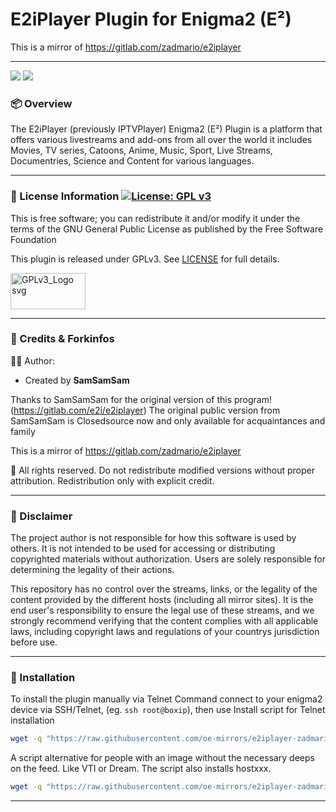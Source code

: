 # E2iPlayer Plugin for Enigma2 (E²)

This is a mirror of https://gitlab.com/zadmario/e2iplayer 

---

<img src="https://github.com/oe-mirrors/e2iplayer/blob/python3/e2ilogo2.png"> <img src="https://github.com/oe-mirrors/e2iplayer/blob/python3/e2ilogo.png">


### 📦 Overview

The E2iPlayer (previously IPTVPlayer) Enigma2 (E²) Plugin is a platform that offers various livestreams and add-ons from all over the world it
includes Movies, TV series, Catoons, Anime, Music, Sport, Live Streams, Documentries, Science and Content for various languages.

---

### 📜 License Information [![License: GPL v3](https://img.shields.io/badge/License-GPLv3-blue.svg)](https://www.gnu.org/licenses/gpl-3.0)

This is free software; you can redistribute it and/or modify it under the terms of the GNU General Public License as published by the Free Software Foundation

This plugin is released under GPLv3. See [LICENSE](https://www.gnu.org/licenses/gpl-3.0.html#license-text) for full details.

<img width="120" height="58" alt="GPLv3_Logo svg" src="https://github.com/user-attachments/assets/67d32b0a-2a44-4fa9-a972-202daf28808e" />

---

### 🙏 Credits & Forkinfos

👨‍💻 Author:

- Created by **SamSamSam**

Thanks to SamSamSam for the original version of this program! (https://gitlab.com/e2i/e2iplayer) The original public version from SamSamSam is Closedsource now and only available for acquaintances and family

This is a mirror of https://gitlab.com/zadmario/e2iplayer 

🚫 All rights reserved. Do not redistribute modified versions without proper attribution.  Redistribution only with explicit credit.

---

### 🚨 Disclaimer

The project author is not responsible for how this software is used by others. It is not intended to be used for accessing or distributing copyrighted materials without authorization.
Users are solely responsible for determining the legality of their actions.

This repository has no control over the streams, links, or the legality of the content provided by the different hosts (including all mirror sites). It is the end user's responsibility to ensure the legal use of these streams, and we strongly recommend verifying that the content complies with all applicable laws, including copyright laws and regulations of your countrys jurisdiction before use.

---

### 📂 Installation

To install the plugin manually via Telnet Command connect to your enigma2 device via SSH/Telnet, (eg. `ssh root@boxip`), then use Install script for Telnet installation
```bash
wget -q "https://raw.githubusercontent.com/oe-mirrors/e2iplayer-zadmario/refs/heads/master/e2iplayer_install.sh" -O - | /bin/sh
```

A script alternative for people with an image without the necessary deeps on the feed. Like VTI or Dream. The script also installs hostxxx.
```bash
wget -q "https://raw.githubusercontent.com/oe-mirrors/e2iplayer-zadmario/refs/heads/master/install-e2iplayer.sh" -O - | /bin/sh
```

---
